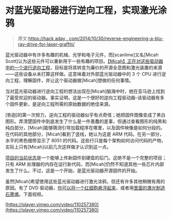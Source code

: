 # 对蓝光驱动器进行逆向工程，实现激光涂鸦

> 原文:[https://hack aday . com/2014/10/30/reverse-engineering-a-blu-ray-drive-for-laser-graffiti/](https://hackaday.com/2014/10/30/reverse-engineering-a-blu-ray-drive-for-laser-graffiti/)

蓝光驱动器中有许多有趣的机械、光学和电子元件，而[scanlime]又名[Micah Scott]认为这些元件可以重新用于一些有趣的项目。[【Micah】正在对这些驱动器中的一个进行逆向工程](http://vimeo.com/110257380)，目标是将其转变为廉价的开源全息图和激光装置的来源——这些设备从未打算这样做。这意味着对外部蓝光驱动器中的 3 个 CPU 进行逆向工程，理解固件，并让这个驱动器做[Micah]想做的任何事情。

当对蓝光驱动器进行逆向工程的想法出现在[Micah]脑海中时，她在亚马逊上找到了最受欢迎的驱动器。事实证明，这是一个很好的逆向工程驱动器–该驱动器有多个固件更新，是逆向工程所需的原始数据的绝佳来源。

[弥迦]的第一次努力，逆向工程的驱动器似乎有点奇怪；她把固件图像变成了黑白图形。弄清楚固件中到底发生了什么是一件愚蠢的差事，但通过查看图形的纯黑和纯白部分，[Micah]能够猜测引导加载程序在哪里，以及固件映像是如何分段的。在代码的其他部分，[Micah]看到了竖线，她认为这是 ARM 代码。在另一部分，水平的黑色细带显示了 8051 的代码。这些行只是每个架构如何访问代码的产物，实际上只有[Micah]以前几次这样做才认识到这一点。

[项目的当前状态](https://github.com/scanlime/coastermelt/)是一个能够上传新固件到硬盘的后门。这绝不是一个完整的项目；只有 ARM 处理器的内存在运行新代码，而[Micah]仍然不知道其他一些芯片内部发生了什么。不过，这是一个开始，是蓝光驱动器开源固件的开始。

虽然[Micah]希望使用这些蓝光驱动器进行激光涂鸦，但还有许多其他稍微有用的原因。有了 DVD 驱动器，[你可以将一个红细胞悬浮起来](http://www.ncbi.nlm.nih.gov/pmc/articles/PMC3169297/)，或者用[里面的激光制造石墨烯](http://hackaday.com/2012/12/21/making-graphene-with-a-dvd-burner/)。下面视频。

[https://player.vimeo.com/video/110257380](https://player.vimeo.com/video/110257380)
